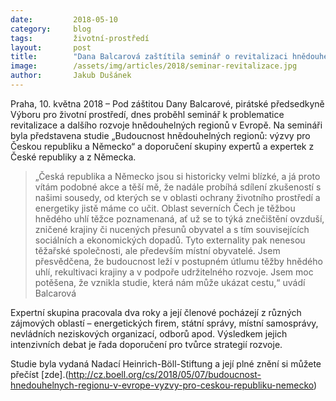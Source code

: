 ```yaml
---
date:         2018-05-10
category:     blog
tags:         životní-prostředí
layout:       post
title:        "Dana Balcarová zaštítila seminář o revitalizaci hnědouhelnch regionů"
image:        /assets/img/articles/2018/seminar-revitalizace.jpg
author:       Jakub Dušánek
---
```


  
Praha, 10. května 2018 – Pod záštitou Dany Balcarové, pirátské předsedkyně Výboru pro životní prostředí, dnes proběhl seminář k problematice revitalizace a dalšího rozvoje hnědouhelných regionů v Evropě. Na semináři byla představena studie „Budoucnost hnědouhelných regionů: výzvy pro Českou republiku a Německo“ a doporučení skupiny expertů a expertek z České republiky a z Německa.
 
> „Česká republika a Německo jsou si historicky velmi blízké, a já proto vítám podobné akce a těší mě, že nadále probíhá sdílení zkušeností s našimi sousedy, od kterých se v oblasti ochrany životního prostředí a energetiky jistě máme co učit. Oblast severních Čech je těžbou hnědého uhlí těžce poznamenaná, ať už se to týká znečištění ovzduší, zničené krajiny či nucených přesunů obyvatel a s tím souvisejících sociálních a ekonomických dopadů. Tyto externality pak nenesou těžařské společnosti, ale především místní obyvatelé. Jsem přesvědčena, že budoucnost leží v postupném útlumu těžby hnědého uhlí, rekultivaci krajiny a v podpoře udržitelného rozvoje. Jsem moc potěšena, že vznikla studie, která nám může ukázat cestu,“ uvádí Balcarová
 
Expertní skupina pracovala dva roky a její členové pocházejí z různých zájmových oblastí – energetických firem, státní správy, místní samosprávy, nevládních neziskových organizací, odborů apod. Výsledkem jejich intenzivních debat  je řada doporučení pro tvůrce strategií rozvoje.
 
Studie byla vydaná Nadací Heinrich-Böll-Stiftung a její plné znění si můžete přečíst [zde].(http://cz.boell.org/cs/2018/05/07/budoucnost-hnedouhelnych-regionu-v-evrope-vyzvy-pro-ceskou-republiku-nemecko)

